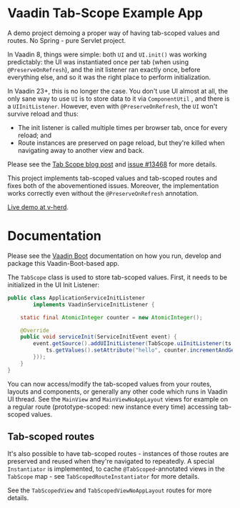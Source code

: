 # Vaadin Tab-Scope Example App

A demo project demoing a proper way of having tab-scoped values and routes.
No Spring - pure Servlet project.

In Vaadin 8, things were simple: both `UI` and `UI.init()` was working predictably:
the UI was instantiated once per tab (when using `@PreserveOnRefresh`), and the init
listener ran exactly once, before everything else, and so it was the right place to perform initialization.

In Vaadin 23+, this is no longer the case. You don't use UI almost at all, the only
sane way to use `UI` is to store data to it via `ComponentUtil` ,
and there is a `UIInitListener`. However, even with `@PreserveOnRefresh`, the `UI`
won't survive reload and thus:

- The init listener is called multiple times per browser tab, once for every reload; and
- Route instances are preserved on page reload, but they're killed when navigating away to another view and back.

Please see the [Tab Scope blog post](https://mvysny.github.io/vaadin-ui-scope/)
and [issue #13468](https://github.com/vaadin/flow/issues/13468) for more details.

This project implements tab-scoped values and tab-scoped routes and fixes both of the abovementioned
issues. Moreover, the implementation works correctly even without the `@PreserveOnRefresh` annotation.

[Live demo at v-herd](https://v-herd.eu/vaadin-tab-scope-example).

# Documentation

Please see the [Vaadin Boot](https://github.com/mvysny/vaadin-boot#preparing-environment) documentation
on how you run, develop and package this Vaadin-Boot-based app.

The `TabScope` class is used to store tab-scoped values. First, it needs to be
initialized in the UI Init Listener:
```java
public class ApplicationServiceInitListener
        implements VaadinServiceInitListener {

    static final AtomicInteger counter = new AtomicInteger();

    @Override
    public void serviceInit(ServiceInitEvent event) {
        event.getSource().addUIInitListener(TabScope.uiInitListener(ts -> {
            ts.getValues().setAttribute("hello", counter.incrementAndGet());
        }));
    }
}
```
You can now access/modify the tab-scoped values from your routes, layouts and components, or generally any other code which runs in
Vaadin UI thread. See the `MainView` and `MainViewNoAppLayout` views for example on a regular route (prototype-scoped:
new instance every time) accessing tab-scoped values.

## Tab-scoped routes

It's also possible to have tab-scoped routes - instances of those routes are preserved and reused
when they're navigated to repeatedly. A special `Instantiator` is implemented, to
cache `@TabScoped`-annotated views in the `TabScope` map - see `TabScopedRouteInstantiator` for more details.

See the `TabScopedView` and `TabScopedViewNoAppLayout` routes for more details.
